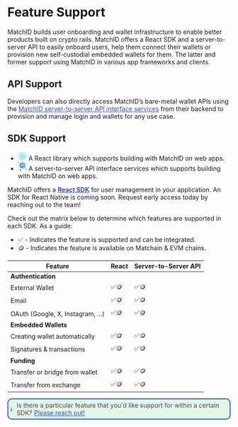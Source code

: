# Feature Support

MatchID builds user onboarding and wallet infrastructure to enable better products built on crypto rails. MatchID offers a React SDK and a server-to-server API to easily onboard users, help them connect their wallets or provision new self-custodial embedded wallets for them. The latter and former support using MatchID in various app frameworks and clients.

## API Support

Developers can also directly access MatchID’s bare-metal wallet APIs using the <a href="/api/" style="color: #3451b2; text-decoration: underline;">MatchID server-to-server API interface services</a> from their backend to provision and manage login and wallets for any use case.

## SDK Support

- **<a href="/react/" style="color: #3451b2; text-decoration: underline; font-weight: bold; display: inline-flex; align-items: center; gap: 5px; height: 20px; width: 20px;"><img src="../image.png" alt="React"></a>** A React library which supports building with MatchID on web apps.
- **<a href="/api" style="color: #3451b2; text-decoration: underline; font-weight: bold; display: inline-flex; align-items: center; gap: 5px; height: 20px; width: 20px;"><img src="../api.png" alt="API"></a>** A server-to-server API interface services which supports building with MatchID on web apps.

MatchID offers a <a href="/react/" style="color: #3451b2; text-decoration: underline; font-weight: bold; display: inline-flex; align-items: center; gap: 5px;">React SDK</a> for user management in your application. An SDK for React Native is coming soon. Request early access today by reaching out to the team!

Check out the matrix below to determine which features are supported in each SDK. As a guide:

- ✅ - Indicates the feature is supported and can be integrated.
- 🪙 - Indicates the feature is available on Matchain & EVM chains.
<!-- - 🌞 - Indicates the feature is available on Solana.
- 🪙🌞 - Indicates the feature is available on both EVM and Solana. -->

| Feature                             | React | Server-to-Server API |
| ----------------------------------- | ----- | -------------------- |
| **Authentication**                  |       |                      |
| External Wallet                     | ✅🪙   | ✅🪙                  |
| Email                               | ✅🪙    | ✅🪙                   |
| OAuth (Google, X, Instagram, ...) | ✅🪙    | ✅🪙                   |
| **Embedded Wallets**                |       |                      |
| Creating wallet automatically       | ✅🪙    | ✅🪙                   |
| Signatures & transactions           | ✅🪙    | ✅🪙                   |
| **Funding**                         |       |                      |
| Transfer or bridge from wallet      | ✅🪙    | ✅🪙                   |
| Transfer from exchange              | ✅🪙    | ✅🪙                   |


<div style="border: 2px solid #3451b2; border-radius: 10px; background-color: #E0F7E9; padding: 5px; display: flex; align-items: center; gap: 20px; margin-bottom: 20px;">

  <div style="flex: 1;">
    <div style="display: flex; align-items: center; gap: 10px;">
      <div style="display: flex; align-items: center; gap: 5px;">
        <span class="custom-tip-icon">ℹ️</span>
      </div>
      <div style="align-items: center; color: #5D4037; font-size: 14px;">
        <p style="margin: 0; ">
          Is there a particular feature that you'd like support for within a certain SDK? <a href="mailto:devops@matchlab.org" style="color: #3451b2; text-decoration: underline;">Please reach out!</a>
        </p>
      </div>
    </div>
  </div>
</div>

